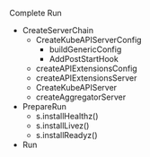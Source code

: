 Complete
Run
- CreateServerChain
  - CreateKubeAPIServerConfig
    - buildGenericConfig
    - AddPostStartHook
  - createAPIExtensionsConfig
  - createAPIExtensionsServer
  - CreateKubeAPIServer
  - createAggregatorServer
- PrepareRun
  - s.installHealthz() 
  - s.installLivez()
  - s.installReadyz()
- Run







